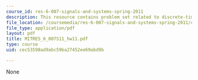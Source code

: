 ```yaml
---
course_id: res-6-007-signals-and-systems-spring-2011
description: This resource contains problem set related to discrete-time fourier transform.
file_location: /coursemedia/res-6-007-signals-and-systems-spring-2011/cec53598ad9abc59ba27452ee69abd9b_MITRES_6_007S11_hw11.pdf
file_type: application/pdf
layout: pdf
title: MITRES_6_007S11_hw11.pdf
type: course
uid: cec53598ad9abc59ba27452ee69abd9b

---
```

None